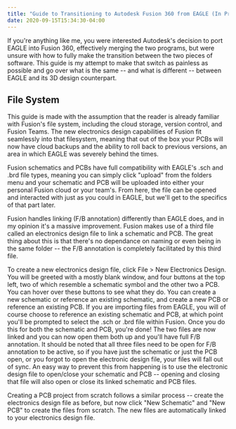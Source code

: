 ```yaml
---
title: "Guide to Transitioning to Autodesk Fusion 360 from EAGLE (In Progress)"
date: 2020-09-15T15:34:30-04:00
---
```


If you're anything like me, you were interested Autodesk's decision to port EAGLE into Fusion 360, effectively merging the two programs, but were unsure with how to fully make the transition between the two pieces of software. This guide is my attempt to make that switch as painless as possible and go over what is the same -- and what is different -- between EAGLE and its 3D design counterpart.

## File System
This guide is made with the assumption that the reader is already familiar with Fusion's file system, including the cloud storage, version control, and Fusion Teams. The new electronics design capabilities of Fusion fit seamlessly into that filesystem, meaning that out of the box your PCBs will now have cloud backups and the ability to roll back to previous versions, an area in which EAGLE was severely behind the times. 

Fusion schematics and PCBs have full compatibility with EAGLE's .sch and .brd file types, meaning you can simply click "upload" from the folders menu and your schematic and PCB will be uploaded into either your personal Fusion cloud or your team's. From here, the file can be opened and interacted with just as you could in EAGLE, but we'll get to the specifics of that part later. 

Fusion handles linking (F/B annotation) differently than EAGLE does, and in my opinion it's a massive improvement. Fusion makes use of a third file called an electronics design file to link a schematic and PCB. The great thing about this is that there's no dependance on naming or even being in the same folder -- the F/B annotation is completely facilitated by this third file. 

To create a new electronics design file, click File > New Electronics Design. You will be greeted with a mostly blank window, and four buttons at the top left, two of which resemble a schematic symbol and the other two a PCB. You can hover over these buttons to see what they do. You can create a new schematic or reference an existing schematic, and create a new PCB or reference an existing PCB. If you are importing files from EAGLE, you will of course choose to reference an existing schematic and PCB, at which point you'll be prompted to select the .sch or .brd file within Fusion. Once you do this for both the schematic and PCB, you're done! The two files are now linked and you can now open them both up and you'll have full F/B annotation. It should be noted that all three files need to be open for F/B annotation to be active, so if you have just the schematic or just the PCB open, or you forgot to open the electronic design file, your files will fall out of sync. An easy way to prevent this from happening is to use the electronic design file to open/close your schematic and PCB -- opening and closing that file will also open or close its linked schematic and PCB files.

Creating a PCB project from scratch follows a similar process -- create the electronics design file as before, but now click "New Schematic" and "New PCB" to create the files from scratch. The new files are automatically linked to your electronics design file.